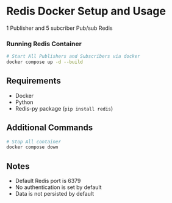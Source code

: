 # Redis Docker Setup and Usage

1 Publisher and 5 subcriber Pub/sub Redis

### Running Redis Container

```bash
# Start All Publishers and Subscribers via docker
docker compose up -d --build
```

## Requirements

- Docker
- Python
- Redis-py package (`pip install redis`)

## Additional Commands

```bash
# Stop All container
docker compose down
```

## Notes

- Default Redis port is 6379
- No authentication is set by default
- Data is not persisted by default
